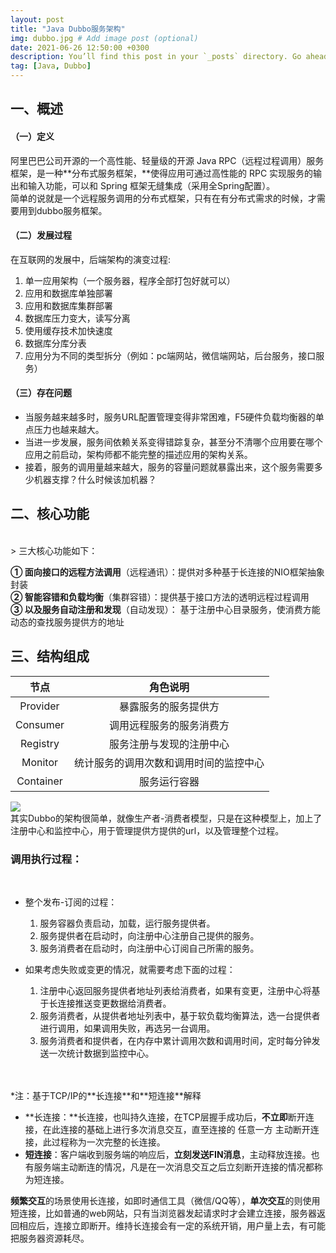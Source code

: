 ```yaml
---
layout: post
title: "Java Dubbo服务架构"
img: dubbo.jpg # Add image post (optional)
date: 2021-06-26 12:50:00 +0300
description: You’ll find this post in your `_posts` directory. Go ahead and edit it and re-build the site to see your changes. # Add post description (optional)
tag: [Java, Dubbo]
---
```


<a name="1zcca"></a>
## 一、概述
<a name="K4gN1"></a>
#### （一）定义
阿里巴巴公司开源的一个高性能、轻量级的开源 Java RPC（远程过程调用）服务框架，是一种**分布式服务框架，**使得应用可通过高性能的 RPC 实现服务的输出和输入功能，可以和 Spring 框架无缝集成（采用全Spring配置）。<br />简单的说就是一个远程服务调用的分布式框架，只有在有分布式需求的时候，才需要用到dubbo服务框架。

<a name="hDH0Y"></a>
#### （二）发展过程
在互联网的发展中，后端架构的演变过程:

1. 单一应用架构（一个服务器，程序全部打包好就可以）
1. 应用和数据库单独部署
1. 应用和数据库集群部署
1. 数据库压力变大，读写分离
1. 使用缓存技术加快速度
1. 数据库分库分表
1. 应用分为不同的类型拆分（例如：pc端网站，微信端网站，后台服务，接口服务）



<a name="kDjn4"></a>
#### （三）存在问题

- 当服务越来越多时，服务URL配置管理变得非常困难，F5硬件负载均衡器的单点压力也越来越大。
- 当进一步发展，服务间依赖关系变得错踪复杂，甚至分不清哪个应用要在哪个应用之前启动，架构师都不能完整的描述应用的架构关系。
- 接着，服务的调用量越来越大，服务的容量问题就暴露出来，这个服务需要多少机器支撑？什么时候该加机器？



<a name="4GDXe"></a>
## 二、核心功能
<br />
> 三大核心功能如下：

**① 面向接口的远程方法调用**（远程通讯）：提供对多种基于长连接的NIO框架抽象封装<br />**② 智能容错和负载均衡**（集群容错）：提供基于接口方法的透明远程过程调用<br />**③ 以及服务自动注册和发现**（自动发现）： 基于注册中心目录服务，使消费方能动态的查找服务提供方的地址

<a name="lNrdB"></a>
## 三、结构组成



| 节点 | 角色说明 |
| :---: | :---: |
| Provider | 暴露服务的服务提供方 |
| Consumer | 调用远程服务的服务消费方 |
| Registry | 服务注册与发现的注册中心 |
| Monitor | 统计服务的调用次数和调用时间的监控中心 |
| Container | 服务运行容器 |

![](https://cdn.nlark.com/yuque/0/2021/png/12854861/1618372014481-0356c5f6-25fd-4138-833c-5d6232512d19.png#align=left&display=inline&height=453&margin=%5Bobject%20Object%5D&originHeight=824&originWidth=1060&size=0&status=done&style=none&width=583)<br />其实Dubbo的架构很简单，就像生产者-消费者模型，只是在这种模型上，加上了注册中心和监控中心，用于管理提供方提供的url，以及管理整个过程。
<a name="Ff20K"></a>
### 调用执行过程：
<br />

- 整个发布-订阅的过程：
   1. 服务容器负责启动，加载，运行服务提供者。
   1. 服务提供者在启动时，向注册中心注册自己提供的服务。
   1. 服务消费者在启动时，向注册中心订阅自己所需的服务。



- 如果考虑失败或变更的情况，就需要考虑下面的过程：
   1. 注册中心返回服务提供者地址列表给消费者，如果有变更，注册中心将基于长连接推送变更数据给消费者。
   1. 服务消费者，从提供者地址列表中，基于软负载均衡算法，选一台提供者进行调用，如果调用失败，再选另一台调用。
   1. 服务消费者和提供者，在内存中累计调用次数和调用时间，定时每分钟发送一次统计数据到监控中心。


<br />
<br />*注：基于TCP/IP的**长连接**和**短连接**解释

- **长连接：**长连接，也叫持久连接，在TCP层握手成功后，**不立即**断开连接，在此连接的基础上进行多次消息交互，直至连接的 任意一方 主动断开连接，此过程称为一次完整的长连接。
- **短连接**：客户端收到服务端的响应后，**立刻发送FIN消息**，主动释放连接。也有服务端主动断连的情况，凡是在一次消息交互之后立刻断开连接的情况都称为短连接。



**频繁交互**的场景使用长连接，如即时通信工具（微信/QQ等），**单次交互**的则使用短连接，比如普通的web网站，只有当浏览器发起请求时才会建立连接，服务器返回相应后，连接立即断开。维持长连接会有一定的系统开销，用户量上去，有可能把服务器资源耗尽。<br />

